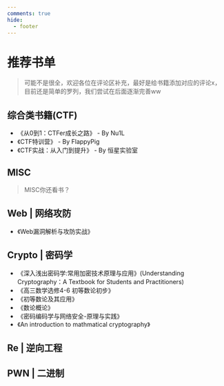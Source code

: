 ```yaml
---
comments: true
hide:
  - footer
---
```


# 推荐书单

>可能不是很全，欢迎各位在评论区补充，最好是给书籍添加对应的评论x，目前还是简单的罗列，我们尝试在后面逐渐完善ww

## 综合类书籍(CTF)
- 《从0到1：CTFer成长之路》 - By Nu1L
- 《CTF特训营》 - By FlappyPig
- 《CTF实战：从入门到提升》 - By 恒星实验室

## MISC

>MISC你还看书？


## Web | 网络攻防
- 《Web漏洞解析与攻防实战》


## Crypto | 密码学
- 《深入浅出密码学:常用加密技术原理与应用》(Understanding Cryptography：A Textbook for Students and Practitioners)
- 《高三数学选修4-6 初等数论初步》
- 《初等数论及其应用》
- 《数论概论》
- 《密码编码学与网络安全-原理与实践》
- 《An introduction to mathmatical cryptography》

## Re | 逆向工程

## PWN | 二进制